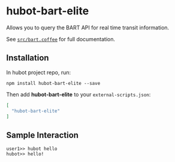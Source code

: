 # hubot-bart-elite

Allows you to query the BART API for real time transit information.

See [`src/bart.coffee`](src/bart.coffee) for full documentation.

## Installation

In hubot project repo, run:

`npm install hubot-bart-elite --save`

Then add **hubot-bart-elite** to your `external-scripts.json`:

```json
[
  "hubot-bart-elite"
]
```

## Sample Interaction

```
user1>> hubot hello
hubot>> hello!
```
